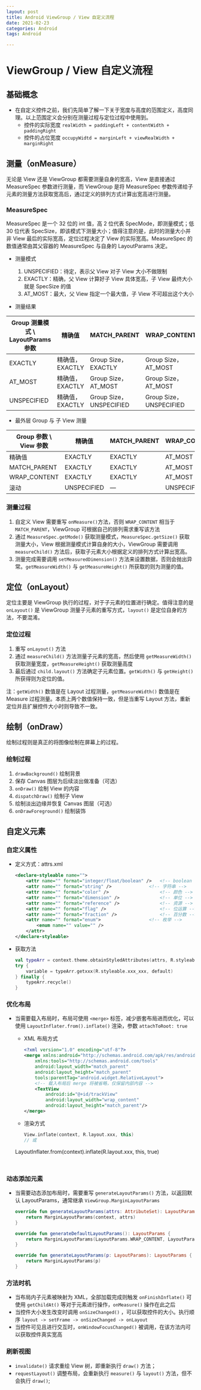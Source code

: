 ```yaml
---
layout: post
title: Android ViewGroup / View 自定义流程
date: 2021-02-23
categories: Android
tags: Android

---
```


# ViewGroup / View 自定义流程

## 基础概念

- 在自定义控件之前，我们先简单了解一下关于宽度与高度的范围定义，高度同理。以上范围定义会分别在测量过程与定位过程中使用到。
  - 控件的实际宽度 `realWidth = paddingLeft + contentWidth + paddingRight`
  - 控件的占位宽度 `occupyWidtd = marginLeft + viewRealWidth + marginRight`

## 测量（onMeasure）

无论是 View 还是 ViewGroup 都需要测量自身的宽高，View 是直接通过 MeasureSpec 参数进行测量，而 ViewGroup 是将 MeasureSpec 参数传递给子元素的测量方法获取宽高后，通过定义的排列方式计算出宽高进行测量。

### MeasureSpec 

MeasureSpec 是一个 32 位的 int 值，高 2 位代表 SpecMode，即测量模式；低 30 位代表 SpecSize，即该模式下测量大小；值得注意的是，此时的测量大小并非 View 最后的实际宽高，定位过程决定了 View 的实际宽高。MeasureSpec 的数值通常由其父容器的 MeasureSpec 与自身的 LayoutParams 决定。

- 测量模式
  1. UNSPECIFIED：待定，表示父 View 对子 View 大小不做限制
  2. EXACTLY：精确，父 View 计算好子 View 具体宽高，子 View 最终大小就是 SpecSize 的值
  3. AT_MOST：最大，父 View 指定一个最大值，子 View 不可超出这个大小

- 测量结果

| Group 测量模式 \ LayoutParams 参数 | 精确值          | MATCH_PARENT            | WRAP_CONTENT            |
| ---------------------------------- | --------------- | ----------------------- | ----------------------- |
| EXACTLY                            | 精确值，EXACTLY | Group Size，EXACTLY     | Group Size，AT_MOST     |
| AT_MOST                            | 精确值，EXACTLY | Group Size，AT_MOST     | Group Size，AT_MOST     |
| UNSPECIFIED                        | 精确值，EXACTLY | Group Size，UNSPECIFIED | Group Size，UNSPECIFIED |

- 最外层 Group 与 子 View 测量

| Group 参数 \ View 参数 | 精确值      | MATCH_PARENT | WRAP_CONTENT |
| ---------------------- | ----------- | ------------ | ------------ |
| 精确值                 | EXACTLY     | EXACTLY      | AT_MOST      |
| MATCH_PARENT           | EXACTLY     | EXACTLY      | AT_MOST      |
| WRAP_CONTENT           | EXACTLY     | EXACTLY      | AT_MOST      |
| 滚动                   | UNSPECIFIED | —            | UNSPECIFIED  |

### 测量过程

1. 自定义 View 需要重写 `onMeasure()`方法，否则 `WRAP_CONTENT` 相当于 `MATCH_PARENT`，ViewGroup 可根据自己的排列需求重写该方法
2. 通过 `MeasureSpec.getMode()` 获取测量模式，`MeasureSpec.getSize()` 获取测量大小，View 根据测量模式计算自身的大小，ViewGroup 需要调用 `measureChild()` 方法后，获取子元素大小根据定义的排列方式计算出宽高。
3. 测量完成需要调用 `setMeasuredDimension()` 方法来设置数据，否则会抛出异常。`getMeasureWidth()` 与 `getMeasureHeight()` 所获取的则为测量的值。

## 定位（onLayout）

定位主要是 ViewGroup 执行的过程，对于子元素的位置进行确定。值得注意的是 `onLayout()` 是 ViewGroup 测量子元素的重写方式，`layout()` 是定位自身的方法，不要混淆。

### 定位过程

1. 重写 `onLayout()` 方法
2. 通过 `measureChild()` 方法测量子元素的宽高，然后使用 `getMeasureWidth()` 获取测量宽度，`getMeasureHeight()` 获取测量高度
3. 最后通过 `child.layout()` 方法确定子元素位置。`getWidth()` 与 `getHeight()` 所获得则为定位的值。

注：`getWidth()` 数值是在 Layout 过程测量，`getMeasureWidth()` 数值是在 Measure 过程测量。本质上两个数值保持一致，但是当重写 Layout 方法，重新定位并且扩展控件大小时则导致不一致。 

## 绘制（onDraw）

绘制过程则是真正的将图像绘制在屏幕上的过程。

### 绘制过程

1. `drawBackground()` 绘制背景
2. 保存 Canvas 图层为后续淡出做准备（可选）
3. `onDraw()` 绘制 View 的内容
4. `dispatchDraw()` 绘制子 View
5. 绘制淡出边缘并恢复 Canvas 图层（可选）
6. `onDrawForeground()` 绘制装饰

## 自定义元素

### 自定义属性

- 定义方式：attrs.xml

  ```xml
  <declare-styleable name="">
      <attr name="" format="integer/float/boolean" />	<!-- boolean -->
      <attr name="" format="string" />				<!-- 字符串 -->
      <attr name="" format="color" />					<!-- 颜色 -->
      <attr name="" format="dimension" />				<!-- 单位 -->
      <attr name="" format="reference" />				<!-- 资源 -->
      <attr name="" format="flag" />					<!-- 位运算 -->
      <attr name="" format="fraction" />				<!-- 百分数 -->
      <attr name="" format="enum">					<!-- 枚举 -->
          <enum name="" value="" />
      </attr>
  </declare-styleable>
  ```

- 获取方法

  ```kotlin
  val typeArr = context.theme.obtainStyledAttributes(attrs, R.styleable.xxx, 0, 0)
  try {
      variable = typeArr.getxxx(R.styleable.xxx_xxx, default)
  } finally {
      typeArr.recycle()
  }
  ```

### 优化布局

- 当需要载入布局时，布局可使用 `<merge>` 标签，减少嵌套布局进而优化，可以使用 `LayoutInflater.from().inflate()` 渲染，参数 `attachToRoot: true`

  - XML 布局方式

    ```xml
    <?xml version="1.0" encoding="utf-8"?>
    <merge xmlns:android="http://schemas.android.com/apk/res/android"
        xmlns:tools="http://schemas.android.com/tools"
        android:layout_width="match_parent"
        android:layout_height="match_parent"
        tools:parentTag="android.widget.RelativeLayout">
        <!-- 载入布局后 merge 将被省略，仅保留内部内容 -->
        <TextView
            android:id="@+id/trackView"
            android:layout_width="wrap_content"
            android:layout_height="match_parent"/>
    </merge>
    ```

  - 渲染方式

    ```kotlin
    View.inflate(context, R.layout.xxx, this)
    // 或
  LayoutInflater.from(context).inflate(R.layout.xxx, this, true)
    ```
    

### 动态添加元素

- 当需要动态添加布局时，需要重写 `generateLayoutParams()` 方法，以返回默认 LayoutParams，通常继承 `ViewGroup.MarginLayoutParams`

  ```kotlin
  override fun generateLayoutParams(attrs: AttributeSet): LayoutParams {
      return MarginLayoutParams(context, attrs)
  }
  
  override fun generateDefaultLayoutParams(): LayoutParams {
      return MarginLayoutParams(LayoutParams.WRAP_CONTENT, LayoutParams.WRAP_CONTENT)
  }
  
  override fun generateLayoutParams(p: LayoutParams): LayoutParams {
      return MarginLayoutParams(p)
  }
  ```

### 方法时机

- 当布局内子元素被映射为 XML，全部加载完成则触发 `onFinishInflate()` 可使用 `getChildAt()` 等对于元素进行操作，`onMeasure()` 操作在此之后
- 当控件大小发生改变时调用 `onSizeChanged()` ，可以获取控件的大小。执行顺序 `layout -> setFrame -> onSizeChanged -> onLayout`
- 当控件可见且进行交互时，`onWindowFocusChanged()` 被调用，在该方法内可以获取控件真实宽高

### 刷新视图

- `invalidate()` 请求重绘 View 树，即重新执行 `draw()` 方法；
- `requestLayout()` 调整布局，会重新执行 `measure()` 与 `layout()` 方法，但不会执行 `draw()`;
